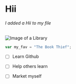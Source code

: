 # Hii 
###### I added a Hii to my file
![Image of a Library](https://images.pexels.com/photos/1261180/pexels-photo-1261180.jpeg)
```javascript
var my_fav = "The Book Thief";
```
- [ ] Learn Github
- [ ] Help others learn
- [ ] Market myself












